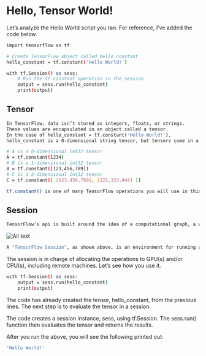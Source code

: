 # Hello, Tensor World!

Let’s analyze the Hello World script you ran. For reference, I’ve added the code below.

```bash
import tensorflow as tf

# Create TensorFlow object called hello_constant
hello_constant = tf.constant('Hello World!')

with tf.Session() as sess:
    # Run the tf.constant operation in the session
    output = sess.run(hello_constant)
    print(output)
```

## Tensor

```bash
In TensorFlow, data isn’t stored as integers, floats, or strings.
These values are encapsulated in an object called a tensor.
In the case of hello_constant = tf.constant('Hello World!'),
hello_constant is a 0-dimensional string tensor, but tensors come in a variety of sizes as shown below:
```

```bash
# A is a 0-dimensional int32 tensor
A = tf.constant(1234)
# B is a 1-dimensional int32 tensor
B = tf.constant([123,456,789])
# C is a 2-dimensional int32 tensor
C = tf.constant([ [123,456,789], [222,333,444] ])
```

```bash
tf.constant() is one of many TensorFlow operations you will use in this lesson. The tensor returned by tf.constant() is called a constant tensor, because the value of the tensor never changes.
```

## Session

```bash
TensorFlow’s api is built around the idea of a computational graph, a way of visualizing a mathematical process which you learned about in the MiniFlow lesson. Let’s take the TensorFlow code you ran and turn that into a graph:
```

![All text](http://ww1.sinaimg.cn/large/dc05ba18gy1fnbfk9gy04j20jg0a9dgc.jpg)

```bash
A "TensorFlow Session", as shown above, is an environment for running a graph.
```

The session is in charge of allocating the operations to GPU(s) and/or CPU(s), including remote machines. Let’s see how you use it.

```bash
with tf.Session() as sess:
    output = sess.run(hello_constant)
    print(output)
```

The code has already created the tensor, hello_constant, from the previous lines. The next step is to evaluate the tensor in a session.

The code creates a session instance, sess, using tf.Session. The sess.run() function then evaluates the tensor and returns the results.

After you run the above, you will see the following printed out:

```bash
'Hello World!'
```
